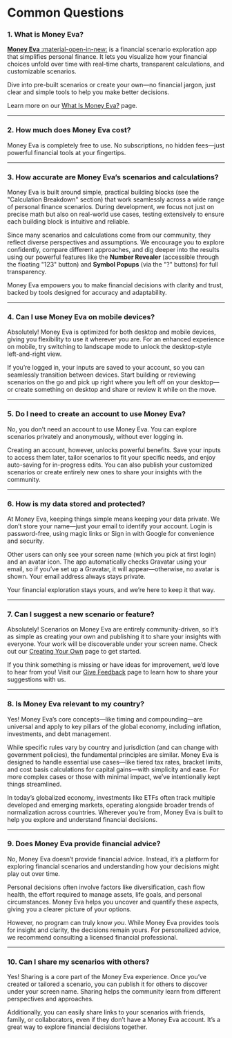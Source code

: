 # Common Questions

### 1. What is Money Eva?

<a href="https://moneyeva.com" target="_blank">**Money Eva** :material-open-in-new:</a> is a financial scenario exploration app that simplifies personal finance. It lets you visualize how your financial choices unfold over time with real-time charts, transparent calculations, and customizable scenarios.

Dive into pre-built scenarios or create your own—no financial jargon, just clear and simple tools to help you make better decisions.

Learn more on our [What Is Money Eva?](/intro/what-is-money-eva/) page.

---

### 2. How much does Money Eva cost?

Money Eva is completely free to use. No subscriptions, no hidden fees—just powerful financial tools at your fingertips.

---

### 3. How accurate are Money Eva’s scenarios and calculations?

Money Eva is built around simple, practical building blocks (see the "Calculation Breakdown" section) that work seamlessly across a wide range of personal finance scenarios. During development, we focus not just on precise math but also on real-world use cases, testing extensively to ensure each building block is intuitive and reliable.

Since many scenarios and calculations come from our community, they reflect diverse perspectives and assumptions. We encourage you to explore confidently, compare different approaches, and dig deeper into the results using our powerful features like the **Number Revealer** (accessible through the floating "123" button) and **Symbol Popups** (via the "?" buttons) for full transparency.

Money Eva empowers you to make financial decisions with clarity and trust, backed by tools designed for accuracy and adaptability.

---

### 4. Can I use Money Eva on mobile devices?

Absolutely! Money Eva is optimized for both desktop and mobile devices, giving you flexibility to use it wherever you are. For an enhanced experience on mobile, try switching to landscape mode to unlock the desktop-style left-and-right view.

If you’re logged in, your inputs are saved to your account, so you can seamlessly transition between devices. Start building or reviewing scenarios on the go and pick up right where you left off on your desktop—or create something on desktop and share or review it while on the move.

---

### 5. Do I need to create an account to use Money Eva?

No, you don’t need an account to use Money Eva. You can explore scenarios privately and anonymously, without ever logging in.

Creating an account, however, unlocks powerful benefits. Save your inputs to access them later, tailor scenarios to fit your specific needs, and enjoy auto-saving for in-progress edits. You can also publish your customized scenarios or create entirely new ones to share your insights with the community.

---

### 6. How is my data stored and protected?

At Money Eva, keeping things simple means keeping your data private. We don’t store your name—just your email to identify your account. Login is password-free, using magic links or Sign in with Google for convenience and security.

Other users can only see your screen name (which you pick at first login) and an avatar icon. The app automatically checks Gravatar using your email, so if you’ve set up a Gravatar, it will appear—otherwise, no avatar is shown. Your email address always stays private.

Your financial exploration stays yours, and we’re here to keep it that way.


---

### 7. Can I suggest a new scenario or feature?

Absolutely! Scenarios on Money Eva are entirely community-driven, so it’s as simple as creating your own and publishing it to share your insights with everyone. Your work will be discoverable under your screen name. Check out our [Creating Your Own](/guides/creating-your-own/) page to get started.

If you think something is missing or have ideas for improvement, we’d love to hear from you! Visit our [Give Feedback](/community/give-feedback) page to learn how to share your suggestions with us.

---

### 8. Is Money Eva relevant to my country?

Yes! Money Eva’s core concepts—like timing and compounding—are universal and apply to key pillars of the global economy, including inflation, investments, and debt management.

While specific rules vary by country and jurisdiction (and can change with government policies), the fundamental principles are similar. Money Eva is designed to handle essential use cases—like tiered tax rates, bracket limits, and cost basis calculations for capital gains—with simplicity and ease. For more complex cases or those with minimal impact, we’ve intentionally kept things streamlined.

In today’s globalized economy, investments like ETFs often track multiple developed and emerging markets, operating alongside broader trends of normalization across countries. Wherever you’re from, Money Eva is built to help you explore and understand financial decisions.

---

### 9. Does Money Eva provide financial advice?

No, Money Eva doesn’t provide financial advice. Instead, it’s a platform for exploring financial scenarios and understanding how your decisions might play out over time.

Personal decisions often involve factors like diversification, cash flow health, the effort required to manage assets, life goals, and personal circumstances. Money Eva helps you uncover and quantify these aspects, giving you a clearer picture of your options.

However, no program can truly know *you*. While Money Eva provides tools for insight and clarity, the decisions remain yours. For personalized advice, we recommend consulting a licensed financial professional.

---

### 10. Can I share my scenarios with others?

Yes! Sharing is a core part of the Money Eva experience. Once you’ve created or tailored a scenario, you can publish it for others to discover under your screen name. Sharing helps the community learn from different perspectives and approaches.

Additionally, you can easily share links to your scenarios with friends, family, or collaborators, even if they don’t have a Money Eva account. It’s a great way to explore financial decisions together.
